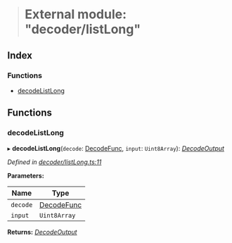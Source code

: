 > # External module: "decoder/listLong"

## Index

### Functions

* [decodeListLong](_decoder_listlong_.md#decodelistlong)

## Functions

###  decodeListLong

▸ **decodeListLong**(`decode`: [DecodeFunc](_decoder_types_.md#decodefunc), `input`: `Uint8Array`): *[DecodeOutput](../interfaces/_decoder_types_.decodeoutput.md)*

*Defined in [decoder/listLong.ts:11](https://github.com/polkadot-js/common/blob/de7e9f8/packages/util-rlp/src/decoder/listLong.ts#L11)*

**Parameters:**

Name | Type |
------ | ------ |
`decode` | [DecodeFunc](_decoder_types_.md#decodefunc) |
`input` | `Uint8Array` |

**Returns:** *[DecodeOutput](../interfaces/_decoder_types_.decodeoutput.md)*